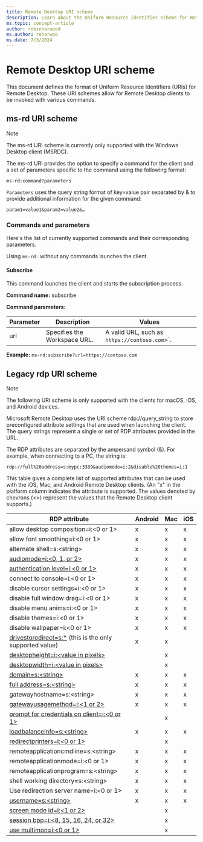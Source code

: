 ```yaml
---
title: Remote Desktop URI scheme
description: Learn about the Uniform Resource Identifier scheme for Remote Desktop clients
ms.topic: concept-article
author: robinharwood
ms.author: roharwoo
ms.date: 7/3/2024
---
```

# Remote Desktop URI scheme

This document defines the format of Uniform Resource Identifiers (URIs) for Remote Desktop. These URI schemes allow for Remote Desktop clients to be invoked with various commands.

## ms-rd URI scheme

>[!NOTE]
> The ms-rd URI scheme is currently only supported with the Windows Desktop client (MSRDC).

The ms-rd URI provides the option to specify a command for the client and a set of parameters specific to the command using the following format:

```
ms-rd:command?parameters
```

`Parameters` uses the query string format of key=value pair separated by & to provide additional information for the given command:

```
param1=value1&param2=value2&…
```

### Commands and parameters

Here's the list of currently supported commands and their corresponding parameters.

Using `ms-rd:` without any commands launches the client.

#### Subscribe

This command launches the client and starts the subscription process.

**Command name:** subscribe

**Command parameters:**

| Parameter | Description                  | Values |
|-----------|------------------------------|--------|
| url       | Specifies the Workspace URL. | A valid URL, such as `https://contoso.com`>`. |

**Example:** `ms-rd:subscribe?url=https://contoso.com`

## Legacy rdp URI scheme

>[!NOTE]
> The following URI scheme is only supported with the clients for macOS, iOS, and Android devices.

Microsoft Remote Desktop uses the URI scheme rdp://query_string to store preconfigured attribute settings that are used when launching the client. The query strings represent a single or set of RDP attributes provided in the URL.

The RDP attributes are separated by the ampersand symbol (&). For example, when connecting to a PC, the string is:

```
rdp://full%20address=s:mypc:3389&audiomode=i:2&disable%20themes=i:1
```

This table gives a complete list of supported attributes that can be used with the iOS, Mac, and Android Remote Desktop clients. (An "x" in the platform column indicates the attribute is supported. The values denoted by chevrons (<>) represent the values that the Remote Desktop client supports.)

| RDP attribute                                           | Android | Mac | iOS |
|---------------------------------------------------------|---------|-----|-----|
| allow desktop composition=i:&lt;0 or 1&gt;              | x       | x   | x   |
| allow font smoothing=i:<0 or 1&gt;                      | x       | x   | x   |
| alternate shell=s:&lt;string&gt;                        | x       | x   | x   |
| [audiomode=i:&lt;0, 1, or 2&gt;](/previous-versions/windows/it-pro/windows-server-2008-r2-and-2008/ff393707(v=ws.10)) | x       | x   | x   |
| [authentication level=i:&lt;0 or 1&gt;](/previous-versions/windows/it-pro/windows-server-2008-r2-and-2008/ff393709(v=ws.10)) | x       | x   | x   |
| connect to console=i:&lt;0 or 1&gt;                     | x       | x   | x   |
| disable cursor settings=i:&lt;0 or 1&gt;                | x       | x   | x   |
| disable full window drag=i:&lt;0 or 1&gt;               | x       | x   | x   |
| disable menu anims=i:&lt;0 or 1&gt;                     | x       | x   | x   |
| disable themes=i:&lt;0 or 1&gt;                         | x       | x   | x   |
| disable wallpaper=i:&lt;0 or 1&gt;                      | x       | x   | x   |
| [drivestoredirect=s:*](/previous-versions/windows/it-pro/windows-server-2008-r2-and-2008/ff393728(v=ws.10)) (this is the only supported value) | x       | x   |     |
| [desktopheight=i:&lt;value in pixels&gt;](/previous-versions/windows/it-pro/windows-server-2008-r2-and-2008/ff393702(v=ws.10)) |         | x   |     |
| [desktopwidth=i:&lt;value in pixels&gt;](/previous-versions/windows/it-pro/windows-server-2008-r2-and-2008/ff393697(v=ws.10))  |         | x   |     |
| [domain=s:&lt;string&gt;](/previous-versions/windows/it-pro/windows-server-2008-r2-and-2008/ff393673(v=ws.10))                 | x | x | x |
| [full address=s:&lt;string&gt;](/previous-versions/windows/it-pro/windows-server-2008-r2-and-2008/ff393661(v=ws.10))           | x | x | x |
| gatewayhostname=s:&lt;string&gt;                  | x | x | x |
| [gatewayusagemethod=i:&lt;1 or 2&gt;](/windows/win32/termserv/imsrdpclienttransportsettings-gatewayusagemethod)                | x | x | x |
| [prompt for credentials on client=i:&lt;0 or 1&gt;](/previous-versions/windows/it-pro/windows-server-2008-r2-and-2008/ff393660(v=ws.10)) |   | x |   |
| [loadbalanceinfo=s:&lt;string&gt;](/previous-versions/windows/it-pro/windows-server-2008-r2-and-2008/ff393684(v=ws.10))                  | x | x | x |
| [redirectprinters=i:&lt;0 or 1&gt;](/previous-versions/windows/it-pro/windows-server-2008-r2-and-2008/ff393671(v=ws.10))                 |   | x |   |
| remoteapplicationcmdline=s:&lt;string&gt;         | x | x | x |
| remoteapplicationmode=i:&lt;0 or 1&gt;            | x | x | x |
| remoteapplicationprogram=s:&lt;string&gt;         | x | x | x |
| shell working directory=s:&lt;string&gt;          | x | x | x |
| Use redirection server name=i:&lt;0 or 1&gt;      | x | x | x |
| [username=s:&lt;string&gt;](/previous-versions/windows/it-pro/windows-server-2008-r2-and-2008/ff393678(v=ws.10))                  | x | x | x |
| [screen mode id=i:&lt;1 or 2&gt;](/previous-versions/windows/it-pro/windows-server-2008-r2-and-2008/ff393692(v=ws.10))            |   | x |   |
| [session bpp=i:&lt;8, 15, 16, 24, or 32&gt;](/previous-versions/windows/it-pro/windows-server-2008-r2-and-2008/ff393680(v=ws.10)) |   | x |   |
| [use multimon=i:&lt;0 or 1&gt;](/previous-versions/windows/it-pro/windows-server-2008-r2-and-2008/ff393695(v=ws.10))              |   | x |   |


